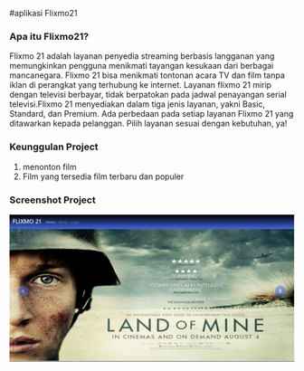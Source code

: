 #aplikasi Flixmo21

### Apa itu Flixmo21?

Flixmo 21 adalah layanan penyedia streaming berbasis langganan yang memungkinkan pengguna menikmati tayangan kesukaan dari berbagai mancanegara. Flixmo 21 bisa menikmati tontonan acara TV dan film tanpa iklan di perangkat yang terhubung ke internet. Layanan flixmo 21 mirip dengan televisi berbayar, tidak berpatokan pada jadwal penayangan serial televisi.Flixmo 21 menyediakan dalam tiga jenis layanan, yakni Basic, Standard, dan Premium. Ada perbedaan pada setiap layanan Flixmo 21 yang ditawarkan kepada pelanggan. Pilih layanan sesuai dengan kebutuhan, ya!

### Keunggulan Project

1. menonton film 
2. Film yang tersedia film terbaru dan populer

### Screenshot Project
![menu-user](/assets/images/screenshot/menu-user.png)